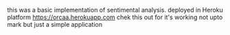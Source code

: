 this was a basic implementation of sentimental analysis. deployed in Heroku platform 
https://orcaa.herokuapp.com  chek this out for it's working
not upto mark but just a simple application
